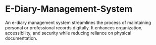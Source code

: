 # E-Diary-Management-System
An e-diary management system streamlines the process of maintaining personal or professional records digitally. It enhances organization, accessibility, and security while reducing reliance on physical documentation.
